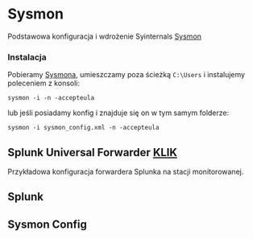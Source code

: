 # Sysmon
Podstawowa konfiguracja i wdrożenie Syinternals [Sysmon](https://technet.microsoft.com/en-us/sysinternals/sysmon)

### Instalacja

Pobieramy [Sysmona](https://technet.microsoft.com/en-us/sysinternals/sysmon), umieszczamy poza ścieżką `C:\Users` i instalujemy poleceniem z konsoli:
```
sysmon -i -n -accepteula
```
lub jeśli posiadamy konfig i znajduje się on w tym samym folderze:

```
sysmon -i sysmon_config.xml -n -accepteula
```

## Splunk Universal Forwarder [KLIK](https://github.com/Ravikin/Sysmon/tree/master/SplunkUniversalForwarder)
Przykładowa konfiguracja forwardera Splunka na stacji monitorowanej.

## Splunk

## Sysmon Config
